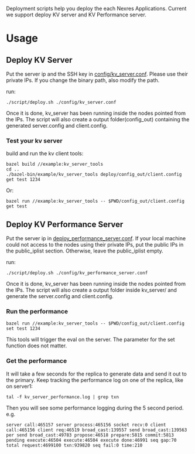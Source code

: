 Deployment scripts help you deploy the each Nexres Applications.
Current we support deploy KV server and KV Performance server.

# Usage

## Deploy KV Server

Put the server ip and the SSH key in [config/kv_server.conf](https://github.com/msadoghi/nexres/blob/master/deploy/config/kv_server.conf). 
Please use their private IPs.
If you change the binary path, also modify the path.


run:

    ./script/deploy.sh ./config/kv_server.conf
    
Once it is done, kv_server has been running inside the nodes pointed from the IPs. 
The script will also create a output folder(config_out) containing the generated server.config and client.config.

### Test your kv server

build and run the kv client tools:

    bazel build //example:kv_server_tools
    cd ..
    ./bazel-bin/example/kv_server_tools deploy/config_out/client.config get test 1234

Or:
	
    bazel run //example:kv_server_tools -- $PWD/config_out/client.config get test

## Deploy KV Performance Server

Put the server ip in [deploy_performance_server.conf](https://github.com/msadoghi/nexres/blob/master/deploy/kv_server/deploy_performance_server.conf). If your local machine could not access to the nodes using their private IPs, put the public IPs in the public_iplist section.
Otherwise, leave the public_iplist empty.

run:

    ./script/deploy.sh ./config/kv_performance_server.conf
    
Once it is done, kv_server has been running inside the nodes pointed from the IPs. 
The script will also create a output folder inside kv_server/ and generate the server.config and client.config.

### Run the performance

    bazel run //example:kv_server_tools -- $PWD/config_out/client.config set test 1234

This tools will trigger the eval on the server. The parameter for the set function does not matter.

### Get the performance

It will take a few seconds for the replica to generate data and send it out to the primary.
Keep tracking the performance log on one of the replica, like on server1:

    tal -f kv_server_performance.log | grep txn
    
Then you will see some performance logging during the 5 second period. e.g.

    server call:465157 server process:465156 socket recv:0 client call:465156 client req:46519 broad_cast:139557 send broad_cast:139563 per send broad_cast:49783 propose:46518 prepare:5815 commit:5813 pending execute:46504 execute:46504 execute done:46991 seq gap:70 total request:4699100 txn:939820 seq fail:0 time:210


